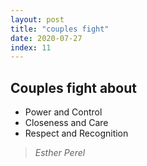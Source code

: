 ```yaml
---
layout: post
title: "couples fight"
date: 2020-07-27
index: 11
---
```



## Couples fight about

- Power and Control
- Closeness and Care
- Respect and Recognition

> _Esther Perel_
